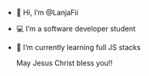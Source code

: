 - 👋 Hi, I’m @LanjaFii
- 💻 I’m a software developer student
- 🌱 I’m currently learning full JS stacks

    May Jesus Christ bless you!! 


